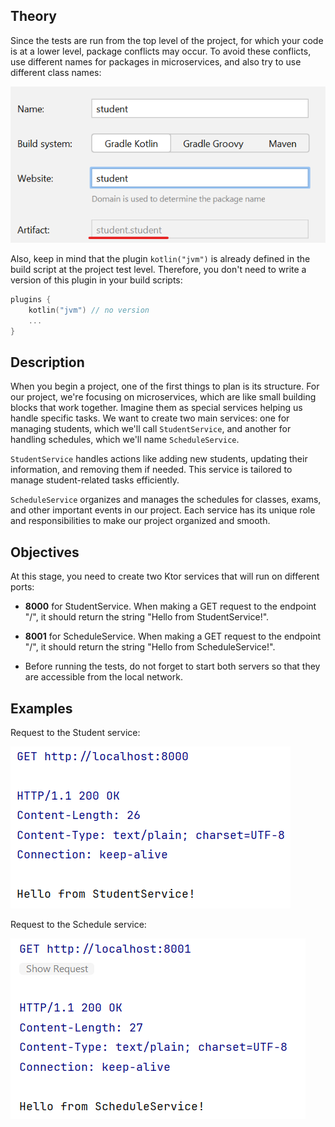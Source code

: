 ## Theory

Since the tests are run from the top level of the project, for which your code is at a lower level, package conflicts
may occur. To avoid these conflicts, use different names for packages in microservices, and also try to use different
class names:

![package](assets/package.png)

Also, keep in mind that the plugin `kotlin("jvm")` is already defined in the build script at the project test level.
Therefore, you don't need to write a version of this plugin in your build scripts:

```kotlin
plugins {
    kotlin("jvm") // no version
    ...
}
```

## Description

When you begin a project, one of the first things to plan is its structure. For our project, we're focusing on
microservices, which are like small building blocks that work together. Imagine them as special services helping us
handle specific tasks. We want to create two main services: one for managing students, which we'll
call `StudentService`,
and another for handling schedules, which we'll name `ScheduleService`.

`StudentService` handles actions like adding new students, updating their information, and removing them if needed. This
service is tailored to manage student-related tasks efficiently.

`ScheduleService` organizes and manages the schedules for classes, exams, and other important events in our project.
Each service has its unique role and responsibilities to make our project organized and smooth.

## Objectives

At this stage, you need to create two Ktor services that will run on different ports:

- **8000** for StudentService. When making a GET request to the endpoint "/", it should return the string "Hello from
  StudentService!".
- **8001** for ScheduleService. When making a GET request to the endpoint "/", it should return the string "Hello from
  ScheduleService!".

- Before running the tests, do not forget to start both servers so that they are accessible from the local network.

## Examples

Request to the Student service:

![package](assets/student.png)

Request to the Schedule service:

![package](assets/schedule.png)
